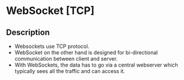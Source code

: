 # WebSocket [TCP]

## Description

- Websockets use TCP protocol.
- WebSocket on the other hand is designed for bi-directional communication between client and server.
- With WebSockets, the data has to go via a central webserver which typically sees all the traffic and can access it.
